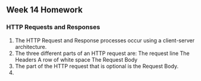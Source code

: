 ## Week 14 Homework

### HTTP Requests and Responses

1) The HTTP Request and Response processes occur using a client-server architecture.
2) The three different parts of an HTTP request are:
    The request line 
    The Headers
    A row of white space
    The Request Body
3) The part of the HTTP request that is optional is the Request Body.
4) 
